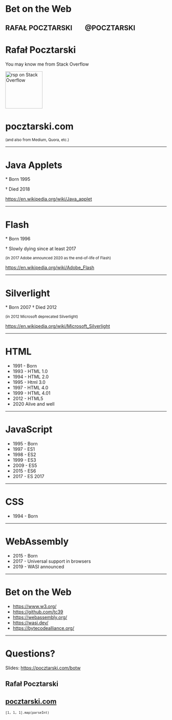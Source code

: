 
# Bet on the Web

RAFAŁ POCZTARSKI &nbsp;&nbsp;&nbsp;&nbsp;&nbsp;&nbsp; @POCZTARSKI
---

# Rafał Pocztarski

You may know me from Stack Overflow

[<img alt="rsp on Stack Overflow" src="https://stackexchange.com/users/flair/303952.png" height="116">](https://stackoverflow.com/users/613198/rsp)

# pocztarski.com

<small>(and also from Medium, Quora, etc.)</small>

---

# Java Applets

\* Born 1995

† Died 2018

https://en.wikipedia.org/wiki/Java_applet

---

# Flash

\* Born 1996

† Slowly dying since at least 2017

<small>(in 2017 Adobe announced 2020 as the end-of-life of Flash)</small>

https://en.wikipedia.org/wiki/Adobe_Flash

---

# Silverlight

\* Born 2007
† Died 2012

<small>(in 2012 Microsoft deprecated Silverlight)</small>

https://en.wikipedia.org/wiki/Microsoft_Silverlight

---

# HTML

- 1991 - Born
- 1993 - HTML 1.0
- 1994 - HTML 2.0
- 1995 - Html 3.0
- 1997 - HTML 4.0
- 1999 - HTML 4.01
- 2012 - HTML5
- 2020 Alive and well

---

# JavaScript

- 1995 - Born
- 1997 - ES1
- 1998 - ES2
- 1999 - ES3
- 2009 - ES5
- 2015 - ES6
- 2017 - ES 2017

---

# CSS

- 1994 - Born

---

# WebAssembly

- 2015 - Born
- 2017 - Universal support in browsers
- 2019 - WASI announced

---

# Bet on the Web

- https://www.w3.org/
- https://github.com/tc39
- https://webassembly.org/
- https://wasi.dev/
- https://bytecodealliance.org/

---

# Questions?

Slides: https://pocztarski.com/botw

## Rafał Pocztarski

## [pocztarski.com](https://pocztarski.com)

<small> `[1, 1, 1].map(parseInt)` </small>
